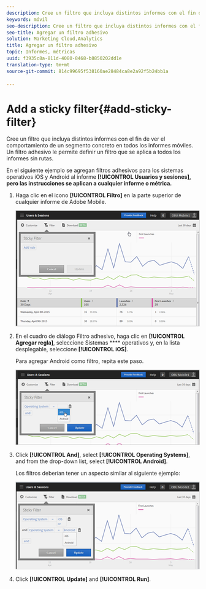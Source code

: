 ```yaml
---
description: Cree un filtro que incluya distintos informes con el fin de ver el comportamiento de un segmento concreto en todos los informes móviles. Un filtro adhesivo le permite definir un filtro que se aplica a todos los informes sin rutas.
keywords: móvil
seo-description: Cree un filtro que incluya distintos informes con el fin de ver el comportamiento de un segmento concreto en todos los informes móviles. Un filtro adhesivo le permite definir un filtro que se aplica a todos los informes sin rutas.
seo-title: Agregar un filtro adhesivo
solution: Marketing Cloud,Analytics
title: Agregar un filtro adhesivo
topic: Informes, métricas
uuid: f3935c8a-811d-4080-8468-b8850202dd1e
translation-type: tm+mt
source-git-commit: 814c99695f538160ae28484ca8e2a92f5b24bb1a

---
```



# Add a sticky filter{#add-sticky-filter}

Cree un filtro que incluya distintos informes con el fin de ver el comportamiento de un segmento concreto en todos los informes móviles. Un filtro adhesivo le permite definir un filtro que se aplica a todos los informes sin rutas.

En el siguiente ejemplo se agregan filtros adhesivos para los sistemas operativos iOS y Android al informe **[!UICONTROL Usuarios y sesiones], pero las instrucciones se aplican a cualquier informe o métrica.**

1. Haga clic en el icono **[!UICONTROL Filtro]** en la parte superior de cualquier informe de Adobe Mobile.

   ![](assets/sticky-filters.png)

1. En el cuadro de diálogo Filtro adhesivo, haga clic en **[!UICONTROL Agregar regla]**, seleccione Sistemas **** operativos y, en la lista desplegable, seleccione **[!UICONTROL iOS]**.

   Para agregar Android como filtro, repita este paso.

   ![](assets/sticky2.png)

1. Click **[!UICONTROL And]**, select **[!UICONTROL Operating Systems]**, and from the drop-down list, select **[!UICONTROL Android]**.

   Los filtros deberían tener un aspecto similar al siguiente ejemplo:

   ![](assets/sticky3.png)

1. Click **[!UICONTROL Update]** and **[!UICONTROL Run]**.
